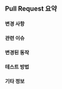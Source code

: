## Pull Request 요약

<!-- 여기에 Pull Request의 요약을 작성해주세요 -->

### 변경 사항

<!-- 변경 사항에 대해 자세히 설명해주세요. 추가/수정/삭제한 내용을 명시하세요 -->

### 관련 이슈

<!-- 이 PR과 관련된 이슈 번호를 링크해주세요. 예) Resolves #123 -->

### 변경된 동작

<!-- 변경 사항으로 인해 어떤 동작이 변경되었는지 설명해주세요 -->

### 테스트 방법

<!-- 변경 사항을 테스트한 방법을 설명해주세요. 테스트 결과나 스크린샷을 첨부하면 더 좋습니다 -->

### 기타 정보

<!-- 추가적으로 전달할 정보가 있다면 여기에 작성해주세요 -->
